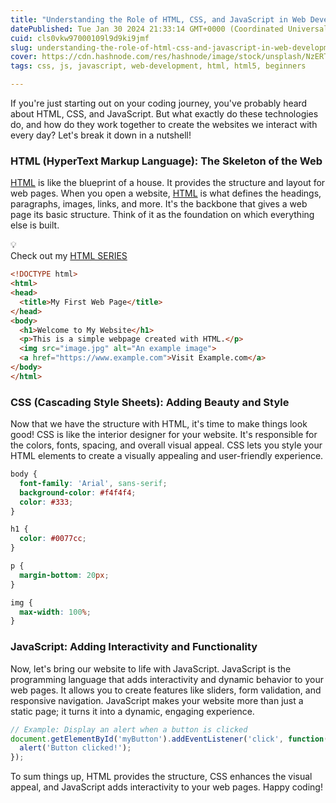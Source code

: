 ```yaml
---
title: "Understanding the Role of HTML, CSS, and JavaScript in Web Development"
datePublished: Tue Jan 30 2024 21:33:14 GMT+0000 (Coordinated Universal Time)
cuid: cls0vkw97000109l9d9ki9jmf
slug: understanding-the-role-of-html-css-and-javascript-in-web-development
cover: https://cdn.hashnode.com/res/hashnode/image/stock/unsplash/NzERTNpnaDw/upload/b6002893bc05074cd6c1e62985c83d46.jpeg
tags: css, js, javascript, web-development, html, html5, beginners

---
```


If you're just starting out on your coding journey, you've probably heard about HTML, CSS, and JavaScript. But what exactly do these technologies do, and how do they work together to create the websites we interact with every day? Let's break it down in a nutshell!

### **HTML (HyperText Markup Language): The Skeleton of the Web**

[HTML](https://ritechoice23.hashnode.dev/series/html-for-beginners) is like the blueprint of a house. It provides the structure and layout for web pages. When you open a website, [HTML](https://ritechoice23.hashnode.dev/series/html-for-beginners) is what defines the headings, paragraphs, images, links, and more. It's the backbone that gives a web page its basic structure. Think of it as the foundation on which everything else is built.

<div data-node-type="callout">
<div data-node-type="callout-emoji">💡</div>
<div data-node-type="callout-text">Check out my <a target="_blank" rel="noopener noreferrer nofollow" href="https://ritechoice23.hashnode.dev/series/html-for-beginners" style="pointer-events: none">HTML SERIES</a></div>
</div>

```html
<!DOCTYPE html>
<html>
<head>
  <title>My First Web Page</title>
</head>
<body>
  <h1>Welcome to My Website</h1>
  <p>This is a simple webpage created with HTML.</p>
  <img src="image.jpg" alt="An example image">
  <a href="https://www.example.com">Visit Example.com</a>
</body>
</html>
```

### **CSS (Cascading Style Sheets): Adding Beauty and Style**

Now that we have the structure with HTML, it's time to make things look good! CSS is like the interior designer for your website. It's responsible for the colors, fonts, spacing, and overall visual appeal. CSS lets you style your HTML elements to create a visually appealing and user-friendly experience.

```css
body {
  font-family: 'Arial', sans-serif;
  background-color: #f4f4f4;
  color: #333;
}

h1 {
  color: #0077cc;
}

p {
  margin-bottom: 20px;
}

img {
  max-width: 100%;
}
```

### **JavaScript: Adding Interactivity and Functionality**

Now, let's bring our website to life with JavaScript. JavaScript is the programming language that adds interactivity and dynamic behavior to your web pages. It allows you to create features like sliders, form validation, and responsive navigation. JavaScript makes your website more than just a static page; it turns it into a dynamic, engaging experience.

```javascript
// Example: Display an alert when a button is clicked
document.getElementById('myButton').addEventListener('click', function() {
  alert('Button clicked!');
});
```

To sum things up, HTML provides the structure, CSS enhances the visual appeal, and JavaScript adds interactivity to your web pages. Happy coding!